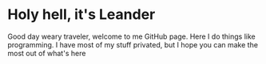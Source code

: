 # Holy hell, it's Leander

Good day weary traveler, welcome to me GitHub page. Here I do things like programming. I have most of my stuff privated, but I hope you can make the most out of what's here
